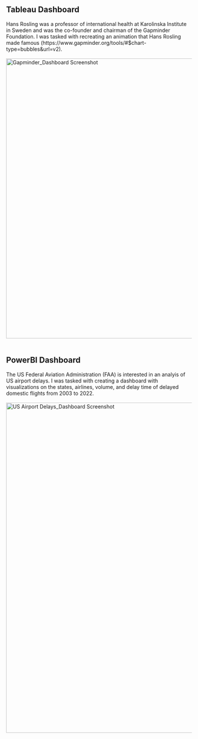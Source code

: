 <h2> Tableau Dashboard </h2>
Hans Rosling was a professor of international health at Karolinska Institute in Sweden and was the co-founder and chairman of the Gapminder Foundation. I was tasked with recreating an animation that Hans Rosling made famous (https://www.gapminder.org/tools/#$chart-type=bubbles&url=v2).
<br>
<br>
<img width="1358" height="759" alt="Gapminder_Dashboard Screenshot" src="https://github.com/user-attachments/assets/77266b8f-db6c-45c9-a841-81bf816d6287" />
<br>
<br>
<h2> PowerBI Dashboard </h2>
The US Federal Aviation Administration (FAA) is interested in an analyis of US airport delays. I was tasked with creating a dashboard with visualizations on the states, airlines, volume, and delay time of delayed domestic flights from 2003 to 2022.
<br>
<br>
<img width="1588" height="895" alt="US Airport Delays_Dashboard Screenshot" src="https://github.com/user-attachments/assets/3435de64-802c-45ae-aac9-cb8c4dee96cd" />

